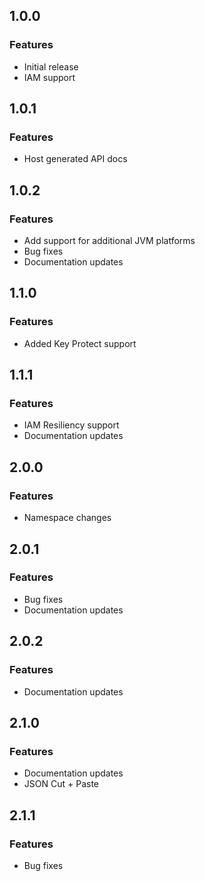 ## 1.0.0
### Features
* Initial release
* IAM support

## 1.0.1
### Features
* Host generated API docs

## 1.0.2
### Features
* Add support for additional JVM platforms
* Bug fixes
* Documentation updates

## 1.1.0
### Features
* Added Key Protect support

## 1.1.1
### Features
* IAM Resiliency support
* Documentation updates

## 2.0.0
### Features
* Namespace changes

## 2.0.1
### Features
* Bug fixes
* Documentation updates

## 2.0.2
### Features
* Documentation updates

## 2.1.0
### Features
* Documentation updates
* JSON Cut + Paste

## 2.1.1
### Features
* Bug fixes

